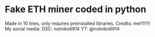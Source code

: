 # Fake ETH miner coded in python
Made in 10 lines, only requires preinstalled libraries. Credits: me!!1!!1!   
My social media: DSC: notniko6914 YT: @notniko6914
